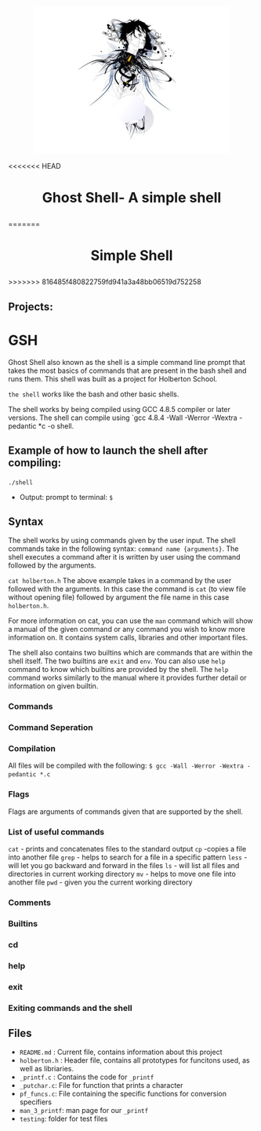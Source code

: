 <p align="center">

  <img src="ghostinshell.png" width="400\"/>

<br>

<<<<<<< HEAD
<h1><p align="center">Ghost Shell- A simple shell</h1></p></font>
=======
<h1><p align="center">Simple Shell</h1></p></font>
>>>>>>> 816485f480822759fd941a3a48bb06519d752258

<br>

<h2><p>Projects:</p></h2>

# GSH
Ghost Shell also known as the shell is a simple command line prompt that takes the most basics of commands that are present in the bash shell and runs them. This shell was built as a project for Holberton School.

`the shell` works like the bash and other basic shells. 

The shell works by being compiled using GCC 4.8.5 compiler or later versions. The shell can compile using `gcc 4.8.4 -Wall -Werror -Wextra -pedantic *c -o shell. 

## Example of how to launch the shell after compiling:
`./shell`

* Output: prompt to terminal: `$ `

## Syntax
The shell works by using commands given by the user input. The shell commands take in the following syntax: `command name {arguments}`. The shell executes a command after it is written by user using the command followed by the arguments. 

`cat holberton.h` 
The above example takes in a command by the user followed with the arguments. In this case the command is `cat` (to view file without opening file) followed by argument the file name in this case `holberton.h`.

For more information on cat, you can use the `man` command which will show a manual of the given command or any command you wish to know more information on. It contains system calls, libraries and other important files.

The shell also contains two builtins which are commands that are within the shell itself. The two builtins are `exit` and `env`. You can also use `help` command to know which builtins are provided by the shell. The `help` command works similarly to the manual where it provides further detail or information on given builtin.

### Commands

### Command Seperation


### Compilation
All files will be compiled with the following: `$ gcc -Wall -Werror -Wextra -pedantic *.c`

### Flags
Flags are arguments of commands given that are supported by the shell. 


### List of useful commands
`cat` - prints and concatenates files to the standard output
`cp` -copies a file into another file
`grep` - helps to search for a file in a specific pattern
`less` - will let you go backward and forward in the files
`ls` - will list all files and directories in current working directory
`mv` - helps to move one file into another file
`pwd` - given you the current working directory


### Comments


### Builtins


### cd

### help

### exit


### Exiting commands and the shell


## Files
* `README.md` : Current file, contains information about this project
* `holberton.h` : Header file, contains all prototypes for funcitons used, as well as libriaries.
* `_printf.c` : Contains the code for `_printf`
* `_putchar.c`: File for function that prints a character
* `pf_funcs.c`: File containing the specific functions for conversion specifiers
* `man_3_printf`: man page for our `_printf`
* `testing`: folder for test files

